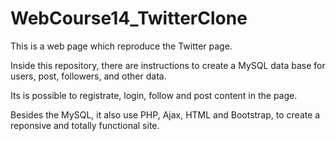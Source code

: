 # WebCourse14_TwitterClone

This is a web page which reproduce the Twitter page.

Inside this repository, there are instructions to create a MySQL data base for users, post, followers, and other data.

Its is possible to registrate, login, follow and post content in the page.

Besides the MySQL, it also use PHP, Ajax, HTML and Bootstrap, to create a reponsive and totally functional site.

